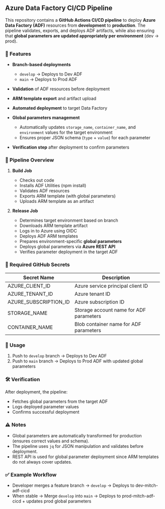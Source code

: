 ## Azure Data Factory CI/CD Pipeline
This repository contains a **GitHub Actions CI/CD pipeline** to deploy **Azure Data Factory (ADF)** resources from **development** to **production**. The pipeline validates, exports, and deploys ADF artifacts, while also ensuring that **global parameters are updated appropriately per environment** (dev → prod).

### 🚀 Features
- **Branch-based deployments**
  - `develop` → Deploys to Dev ADF
  - `main` → Deploys to Prod ADF

- **Validation** of ADF resources before deployment
- **ARM template export** and artifact upload
- **Automated deployment** to target Data Factory
- **Global parameters management**
   - Automatically updates `storage_name`, `container_name`, and `environment` values for the target environment
   - Ensures proper JSON schema (`type` + `value`) for each parameter
- **Verification step** after deployment to confirm parameters


### 📂 Pipeline Overview
1. **Build Job**
   - Checks out code
   - Installs ADF Utilities (npm install)
   - Validates ADF resources
   - Exports ARM template (with global parameters)
   - Uploads ARM template as an artifact

2. **Release Job**
   - Determines target environment based on branch
   - Downloads ARM template artifact
   - Logs in to Azure using OIDC
   - Deploys ADF ARM templates
   - Prepares environment-specific **global parameters**
   - Deploys global parameters via **Azure REST API**
   - Verifies parameter deployment in the target ADF
  
### 🔑 Required GitHub Secrets
|     Secret Name          |	        Description                    |
|--------------------------|-----------------------------------------|
| AZURE_CLIENT_ID	         | Azure service principal client ID       |
| AZURE_TENANT_ID	         | Azure tenant ID                         |
| AZURE_SUBSCRIPTION_ID	   | Azure subscription ID                   |
| STORAGE_NAME	           | Storage account name for ADF parameters |
| CONTAINER_NAME	         | Blob container name for ADF parameters  |

### 📖 Usage
1. Push to `develop` branch → Deploys to Dev ADF
2. Push to `main` branch → Deploys to Prod ADF with updated global parameters

### 🛠️ Verification
After deployment, the pipeline:
  - Fetches global parameters from the target ADF
  - Logs deployed parameter values
  - Confirms successful deployment

### ⚠️ Notes
- Global parameters are automatically transformed for production (ensures correct values and schema).
- The pipeline uses `jq` for JSON manipulation and validates before deployment.
- REST API is used for global parameter deployment since ARM templates do not always cover updates.

### ✅ Example Workflow
- Developer merges a feature branch → `develop` → Deploys to dev-mitch-adf-cicd
- When stable → Merge `develop` into `main` → Deploys to prod-mitch-adf-cicd + updates prod global parameters

  
